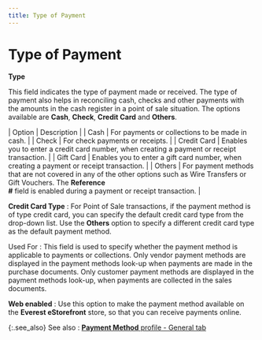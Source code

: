 ```yaml
---
title: Type of Payment
---
```


# Type of Payment


**Type**


This field indicates the type of payment made or received. The type  of payment also helps in reconciling cash, checks and other payments with  the amounts in the cash register in a point of sale situation. The options  available are **Cash**, **Check**,  **Credit Card** and **Others**.


| Option | Description |
| Cash | For payments or collections to be made in cash. |
| Check | For check payments or receipts. |
| Credit Card | Enables you to enter a credit card number, when creating  a payment or receipt transaction. |
| Gift Card | Enables you to enter a gift card number, when creating  a payment or receipt transaction. |
| Others | For payment methods that are not covered in any of the  other options such as Wire Transfers or Gift Vouchers. The **Reference <br/> #** field is enabled during a payment or receipt transaction. |



**Credit Card Type**
: For Point of Sale transactions, if the payment method  is of type credit card, you can specify the default credit card type from  the drop-down list. Use the **Others** option  to specify a different credit card type as the default payment method.


Used For
: This field is used to specify whether the payment  method is applicable to payments or collections. Only vendor payment methods  are displayed in the payment methods look-up when payments are made in  the purchase documents. Only customer payment methods are displayed in  the payment methods look-up, when payments are collected in the sales  documents.


**Web enabled**
: Use this option to make the payment method available  on the **Everest eStorefront** store,  so that you can receive payments online.


{:.see_also}
See also
: [**Payment Method** profile - General tab]({{site.sc_baseurl}}/options/payment-information/payment-methods/set-up-a-payment-method/payment_method_profile_general_tab.html)
